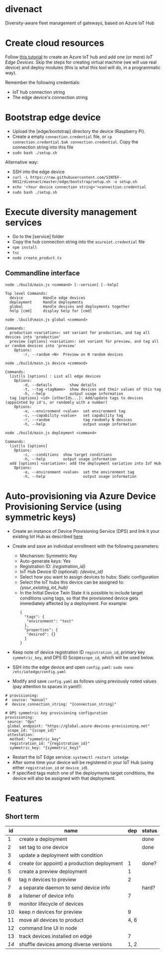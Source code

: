# divenact
Diversity-aware fleet management of gateways, based on Azure IoT Hub

# Create cloud resources

Follow [this tutorial](https://docs.microsoft.com/en-us/azure/iot-edge/quickstart-linux) to create an Azure IoT hub and add one (or more) *IoT Edge Devices*. Skip the steps for creating virtual machine (we will use real device) and deploy modules (this is what this tool will do, in a programmatic way).

Remember the following credentials:
- IoT hub connection string
- The edge device's connection string

# Bootstrap edge device

- Upload the [edge/bootstrap] directory the device (Raspberry Pi). 
- Create a empty ```connection.credential``` file, or ```cp connection.credential.bak connection.credential```. Copy the connection string into this file
- ```sudo bash ./setup.sh```

Alternative way:
- SSH into the edge device
- ```curl -L https://raw.githubusercontent.com/SINTEF-9012/divenact/master/edge/bootstrap/setup.sh -o setup.sh```
- ```echo '<Your device connection string>'>connection.credential```
- ```sudo bash ./setup.sh```

# Execute diversity management services

- Go to the [service] folder
- Copy the hub connection string into the ```azureiot.credential``` file
- ```npm install```
- ```tsc```
- ```node create_product.ts```

## Commandline interface

```node ./build/main.js <command> [--version] [--help]```

```
Top level Commands:
  device         Handle edge devices
  deployment     Handle deployments
  global         Handle devices and deployments together
  help [cmd]     display help for [cmd]
```

```node .\build\main.js global <command>```

```
Commands:
  production <variation>: set variant for production, and tag all devices into 'production'
  preview [options] <variation>: set variant for preview, and tag all or random devices into 'preview'
    Options:
        -r, --random <N>  Preview on N random devices
```

```node ./build/main.js device <command>```

```
Commands:
  list|ls [options] : List all edge devices
    Options:
        -d, --details        show details
        -t, --tag <tagName>  show devices and their values of this tag
        -h, --help           output usage information
  tag [options] <id> [otherIds...]: Add/update tags to devices (appointed by id's, or randomly with a number)
    Options:
        -e, --environment <value>  set environment tag
        -c, --capability <value>   set capability tag
        -r, --random               tag randomly N devices
        -h, --help                 output usage information
```

```node ./build/main.js deployment <command>```

```
Commands:
  list|ls [options]
    Options:
        -c, --conditions  show target conditions
        -h, --help        output usage information
  add [options] <variation>: add the deployment variation into IoT Hub
    Options:
        -e, --environment <value>  set the environment tag
        -h, --help                 output usage information
```

# Auto-provisioning via Azure Device Provisioning Service (using symmetric keys)

- Create an instance of Device Provisioning Service (DPS) and link it your existing Iot Hub as described [here](https://docs.microsoft.com/en-us/azure/iot-dps/quick-setup-auto-provision)
- Create and save an individual enrollment with the following parameters:
  - Mechanism: Symmetric Key
  - Auto-generate keys: Yes
  - Registration ID: *{registration_id}*
  - IoT Hub Device ID (optional): *{device_id}* 
  - Select how you want to assign devices to hubs: Static configuration
  - Select the IoT hubs this device can be assigned to: *{your_existing_iot_hub}*
  - In the Initial Device Twin State it is possible to include target conditions using tags, so that the provisioned device gets immediately affected by a deployment. For example:
    ```
    {
      "tags": {
       "environment": "test"
      },
      "properties": {
       "desired": {}
      }
    }
    ```
- Keep note of device registration ID ```registration_id```, primary key ```symmetric_key```, and DPS ID Scope```scope_id```, which will be used below.

- SSH into the edge device and open ```config.yaml```:
```sudo nano /etc/iotedge/config.yaml```
- Modify and save ```config.yaml``` as follows using previously noted values (pay attention to spaces in yaml!):
```
# provisioning:
#  source: "manual"
#  device_connection_string: "{connection_string}"

# DPS symmetric key provisioning configuration
provisioning:
 source: "dps"
 global_endpoint: "https://global.azure-devices-provisioning.net"
 scope_id: "{scope_id}"
 attestation:
  method: "symmetric_key"
  registration_id: "{registration_id}"
  symmetric_key: "{symmetric_key}"
```
- Restart the IoT Edge service:
```systemctl restart iotedge```
- After some time your device will be registered in your IoT Hub (using either ```registration_id``` or ```device_id```). 
- If specified tags match one of the deployments target conditions, the device will also be assigned with that deployment.

# Features

## Short term

| id | name | dep | status |
|---|---|---|---|
| 1 | create a deployment| | done |
| 2 | set tag to one device | | done |
| 3 | update a deployment with condition | | |
| 4 | create (or appoint) a production deployment | 1 | done? |
| 5 | create a preview deployment | 1 | |
| 6 | tag _n_ devices to preview | 2 | |
| 7 | a separate daemon to send device info | | hard? |
| 8 | a listener of device info | 7 | |
| 9 | monitor lifecycle of devices | | |
| 10 | keep _n_ devices for preview | 9 | | |
| 11 | move all devices to product | 4, 6 | | |
| 12 | command line UI in node | | |
| 13 | track devices installed on edge | 7 | |
| *14* | shuffle devices among diverse versions | 1, 2 | |